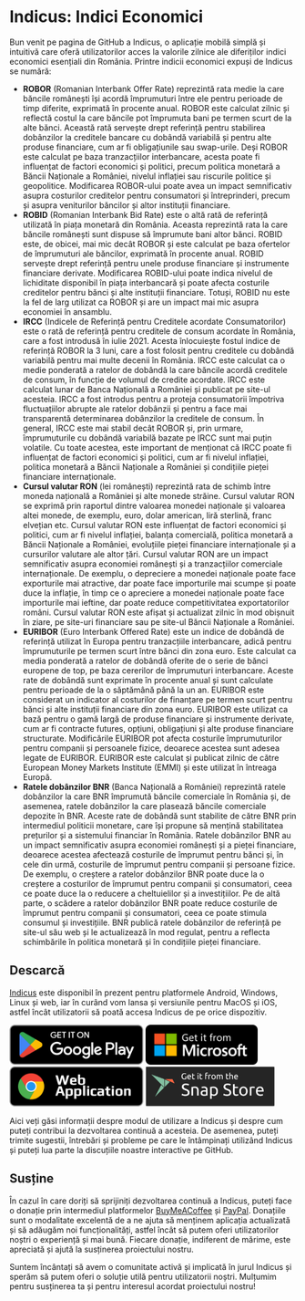 # Indicus: Indici Economici

Bun venit pe pagina de GitHub a Indicus, o aplicație mobilă simplă și intuitivă care oferă utilizatorilor acces la valorile zilnice ale diferiților indici economici esențiali din România. Printre indicii economici expuși de Indicus se numără:

- **ROBOR** (Romanian Interbank Offer Rate) reprezintă rata medie la care băncile românești își acordă împrumuturi între ele pentru perioade de timp diferite, exprimată în procente anual. ROBOR este calculat zilnic și reflectă costul la care băncile pot împrumuta bani pe termen scurt de la alte bănci. Această rată servește drept referință pentru stabilirea dobânzilor la creditele bancare cu dobândă variabilă și pentru alte produse financiare, cum ar fi obligațiunile sau swap-urile. Deși ROBOR este calculat pe baza tranzacțiilor interbancare, acesta poate fi influențat de factori economici și politici, precum politica monetară a Băncii Naționale a României, nivelul inflației sau riscurile politice și geopolitice. Modificarea ROBOR-ului poate avea un impact semnificativ asupra costurilor creditelor pentru consumatori și întreprinderi, precum și asupra veniturilor băncilor și altor instituții financiare.
- **ROBID** (Romanian Interbank Bid Rate) este o altă rată de referință utilizată în piața monetară din România. Aceasta reprezintă rata la care băncile românești sunt dispuse să împrumute bani altor bănci. ROBID este, de obicei, mai mic decât ROBOR și este calculat pe baza ofertelor de împrumuturi ale băncilor, exprimată în procente anual. ROBID servește drept referință pentru unele produse financiare și instrumente financiare derivate. Modificarea ROBID-ului poate indica nivelul de lichiditate disponibil în piața interbancară și poate afecta costurile creditelor pentru bănci și alte instituții financiare. Totuși, ROBID nu este la fel de larg utilizat ca ROBOR și are un impact mai mic asupra economiei în ansamblu.
- **IRCC** (Indicele de Referință pentru Creditele acordate Consumatorilor) este o rată de referință pentru creditele de consum acordate în România, care a fost introdusă în iulie 2021. Acesta înlocuiește fostul indice de referință ROBOR la 3 luni, care a fost folosit pentru creditele cu dobândă variabilă pentru mai multe decenii în România. IRCC este calculat ca o medie ponderată a ratelor de dobândă la care băncile acordă creditele de consum, în funcție de volumul de credite acordate. IRCC este calculat lunar de Banca Națională a României și publicat pe site-ul acesteia. IRCC a fost introdus pentru a proteja consumatorii împotriva fluctuațiilor abrupte ale ratelor dobânzii și pentru a face mai transparentă determinarea dobânzilor la creditele de consum. În general, IRCC este mai stabil decât ROBOR și, prin urmare, împrumuturile cu dobândă variabilă bazate pe IRCC sunt mai puțin volatile. Cu toate acestea, este important de menționat că IRCC poate fi influențat de factori economici și politici, cum ar fi nivelul inflației, politica monetară a Băncii Naționale a României și condițiile pieței financiare internaționale.
- **Cursul valutar RON** (lei românești) reprezintă rata de schimb între moneda națională a României și alte monede străine. Cursul valutar RON se exprimă prin raportul dintre valoarea monedei naționale și valoarea altei monede, de exemplu, euro, dolar american, liră sterlină, franc elvețian etc. Cursul valutar RON este influențat de factori economici și politici, cum ar fi nivelul inflației, balanța comercială, politica monetară a Băncii Naționale a României, evoluțiile pieței financiare internaționale și a cursurilor valutare ale altor țări. Cursul valutar RON are un impact semnificativ asupra economiei românești și a tranzacțiilor comerciale internaționale. De exemplu, o depreciere a monedei naționale poate face exporturile mai atractive, dar poate face importurile mai scumpe și poate duce la inflație, în timp ce o apreciere a monedei naționale poate face importurile mai ieftine, dar poate reduce competitivitatea exportatorilor români. Cursul valutar RON este afișat și actualizat zilnic în mod obișnuit în ziare, pe site-uri financiare sau pe site-ul Băncii Naționale a României.
- **EURIBOR** (Euro Interbank Offered Rate) este un indice de dobândă de referință utilizat în Europa pentru tranzacțiile interbancare, adică pentru împrumuturile pe termen scurt între bănci din zona euro. Este calculat ca media ponderată a ratelor de dobândă oferite de o serie de bănci europene de top, pe baza cererilor de împrumuturi interbancare. Aceste rate de dobândă sunt exprimate în procente anual și sunt calculate pentru perioade de la o săptămână până la un an. EURIBOR este considerat un indicator al costurilor de finanțare pe termen scurt pentru bănci și alte instituții financiare din zona euro. EURIBOR este utilizat ca bază pentru o gamă largă de produse financiare și instrumente derivate, cum ar fi contracte futures, opțiuni, obligațiuni și alte produse financiare structurate. Modificările EURIBOR pot afecta costurile împrumuturilor pentru companii și persoanele fizice, deoarece acestea sunt adesea legate de EURIBOR. EURIBOR este calculat și publicat zilnic de către European Money Markets Institute (EMMI) și este utilizat în întreaga Europă.
- **Ratele dobânzilor BNR** (Banca Națională a României) reprezintă ratele dobânzilor la care BNR împrumută băncile comerciale în România și, de asemenea, ratele dobânzilor la care plasează băncile comerciale depozite în BNR. Aceste rate de dobândă sunt stabilite de către BNR prin intermediul politicii monetare, care își propune să mențină stabilitatea prețurilor și a sistemului financiar în România. Ratele dobânzilor BNR au un impact semnificativ asupra economiei românești și a pieței financiare, deoarece acestea afectează costurile de împrumut pentru bănci și, în cele din urmă, costurile de împrumut pentru companii și persoane fizice. De exemplu, o creștere a ratelor dobânzilor BNR poate duce la o creștere a costurilor de împrumut pentru companii și consumatori, ceea ce poate duce la o reducere a cheltuielilor și a investițiilor. Pe de altă parte, o scădere a ratelor dobânzilor BNR poate reduce costurile de împrumut pentru companii și consumatori, ceea ce poate stimula consumul și investițiile. BNR publică ratele dobânzilor de referință pe site-ul său web și le actualizează în mod regulat, pentru a reflecta schimbările în politica monetară și în condițiile pieței financiare.

## Descarcă

[Indicus](https://indicus.ro/) este disponibil în prezent pentru platformele Android, Windows, Linux și web, iar în curând vom lansa și versiunile pentru MacOS și iOS, astfel încât utilizatorii să poată accesa Indicus de pe orice dispozitiv.

<a href="https://play.google.com/store/apps/details?id=ro.indicus" target="_new"><img src="https://raw.githubusercontent.com/indicus-app/.github/main/google-play-badge.png" alt="Play Store" height="70" /></a> <a href="https://apps.microsoft.com/store/detail/indicus-romanian-economic-indices/9NZFT1PSXTRX?launch=true&mode=mini" target="_new"><img src="https://raw.githubusercontent.com/indicus-app/.github/main/windows-store-badge.png" alt="Windows Store" height="70" /></a> <a href="https://web.indicus.ro/#/" target="_new"><img src="https://raw.githubusercontent.com/indicus-app/.github/main/web-badge.png" alt="Web" height="70" /></a> <a href="https://snapcraft.io/indicus" target="_new"><img src="https://raw.githubusercontent.com/indicus-app/.github/main/snap-store-badge.svg" alt="Snap Store" height="70" /></a>


Aici veți găsi informații despre modul de utilizare a Indicus și despre cum puteți contribui la dezvoltarea continuă a acesteia. De asemenea, puteți trimite sugestii, întrebări și probleme pe care le întâmpinați utilizând Indicus și puteți lua parte la discuțiile noastre interactive pe GitHub.

## Susține

În cazul în care doriți să sprijiniți dezvoltarea continuă a Indicus, puteți face o donație prin intermediul platformelor [BuyMeACoffee](https://www.buymeacoffee.com/indicus.app) și [PayPal](https://www.paypal.com/donate/?business=A3ALDLS356T6Q&no_recurring=0&item_name=Ajut%C4%83+aplica%C8%9Bia+Indicus+s%C4%83+devin%C4%83+mai+bun%C4%83.&currency_code=EUR). Donațiile sunt o modalitate excelentă de a ne ajuta să menținem aplicația actualizată și să adăugăm noi funcționalități, astfel încât să putem oferi utilizatorilor noștri o experiență și mai bună. Fiecare donație, indiferent de mărime, este apreciată și ajută la susținerea proiectului nostru.

Suntem încântați să avem o comunitate activă și implicată în jurul Indicus și sperăm să putem oferi o soluție utilă pentru utilizatorii noștri. Mulțumim pentru susținerea ta și pentru interesul acordat proiectului nostru!
